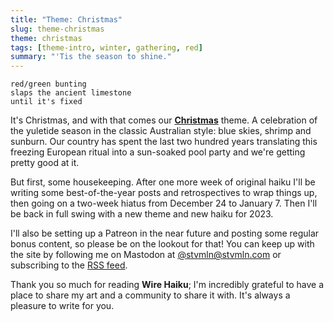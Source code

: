 ```yaml
---
title: "Theme: Christmas"
slug: theme-christmas
theme: christmas
tags: [theme-intro, winter, gathering, red]
summary: "'Tis the season to shine."
---
```


```
red/green bunting
slaps the ancient limestone
until it's fixed
```

It's Christmas, and with that comes our **[Christmas][1]** theme.
A celebration of the yuletide season in the classic Australian style: blue skies, shrimp and sunburn.
Our country has spent the last two hundred years translating this freezing European ritual into a sun-soaked pool party and we're getting pretty good at it.

But first, some housekeeping.
After one more week of original haiku I'll be writing some best-of-the-year posts and retrospectives to wrap things up, then going on a two-week hiatus from December 24 to January 7.
Then I'll be back in full swing with a new theme and new haiku for 2023.

I'll also be setting up a Patreon in the near future and posting some regular bonus content, so please be on the lookout for that!
You can keep up with the site by following me on Mastodon at [@stvmln@stvmln.com][2] or subscribing to the [RSS feed][3].

Thank you so much for reading **Wire Haiku**; I'm incredibly grateful to have a place to share my art and a community to share it with.
It's always a pleasure to write for you.

[1]: /theme/christmas/
[2]: https://stvmln.com/@stvmln
[3]: https://wirehaiku.org/posts/index.xml
